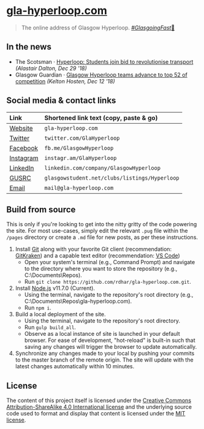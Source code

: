 # [gla-hyperloop.com](https://gla-hyperloop.com)

> The online address of Glasgow Hyperloop. [_#GlasgoingFast_:dash:](https://twitter.com/search?q=glasgoingfast)

## In the news

- The Scotsman · [Hyperloop: Students join bid to revolutionise transport](https://www.scotsman.com/news/uk/hyperloop-students-join-bid-to-revolutionise-transport-1-4849764) _(Alastair Dalton, Dec 29 '18)_
- Glasgow Guardian · [Glasgow Hyperloop teams advance to top 52 of competition](https://glasgowguardian.co.uk/2018/12/12/glasgow-hyperloop-teams-advance-to-top-52-of-competition) _(Kelton Hosten, Dec 12 '18)_

## Social media &amp; contact links

| Link          | Shortened link text (copy, paste &amp; go)    |
| :------------ | :-------------------------------------------- |
| [Website][]   | `gla-hyperloop.com`                           |
| [Twitter][]   | `twitter.com/GlaHyperloop`                    |
| [Facebook][]  | `fb.me/GlasgowHyperloop`                      |
| [Instagram][] | `instagr.am/GlaHyperloop`                     |
| [LinkedIn][]  | `linkedin.com/company/GlasgowHyperloop`       |
| [GUSRC][]     | `glasgowstudent.net/clubs/listings/Hyperloop` |
| [Email][]     | `mail@gla-hyperloop.com`                      |

## Build from source

This is only if you're looking to get into the nitty gritty of the code powering the site. For most use-cases, simply edit the relevant `.pug` file within the `/pages` directory or create a `.md` file for new posts, as per these instructions.

1.  Install [Git](https://git-scm.com/downloads) along with your favorite Git client (recommendation: [GitKraken](https://www.gitkraken.com/invite/mDtz91pD)) and a capable text editor (recommendation: [VS Code](https://code.visualstudio.com/download))
    - Open your system's terminal (e.g., Command Prompt) and navigate to the directory where you want to store the repository (e.g., C:\\Documents\\Repos).
    - Run `git clone https://github.com/rdhar/gla-hyperloop.com.git`.
1.  Install [Node.js](https://nodejs.org/en/) v11.7.0 (Current).
    - Using the terminal, navigate to the repository's root directory (e.g., C:\\Documents\\Repos\\gla-hyperloop.com).
    - Run `npm i`.
1.  Build a local deployment of the site.
    - Using the terminal, navigate to the repository's root directory.
    - Run `gulp build_all`.
    - Observe as a local instance of site is launched in your default browser. For ease of development, "hot-reload" is built-in such that saving any changes will trigger the browser to update automatically.
1.  Synchronize any changes made to your local by pushing your commits to the master branch of the remote origin. The site will update with the latest changes automatically within 10 minutes.

## License

The content of this project itself is licensed under the [Creative Commons Attribution-ShareAlike 4.0 International license](https://creativecommons.org/licenses/by-sa/4.0) and the underlying source code used to format and display that content is licensed under the [MIT license](LICENSE.md).

[website]: https://gla-hyperloop.com 'gla-hyperloop.com'
[twitter]: https://twitter.com/glahyperloop 'twitter.com/GlaHyperloop'
[facebook]: https://www.facebook.com/GlasgowHyperloop 'fb.me/GlasgowHyperloop'
[instagram]: https://www.instagram.com/glahyperloop 'instagr.am/GlaHyperloop'
[linkedin]: https://www.linkedin.com/company/glasgowhyperloop 'linkedin.com/company/GlasgowHyperloop'
[gusrc]: https://www.glasgowstudent.net/clubs/listings/hyperloop 'glasgowstudent.net/clubs/listings/Hyperloop'
[email]: mailto:mail@gla-hyperloop.com 'mail@gla-hyperloop.com'
